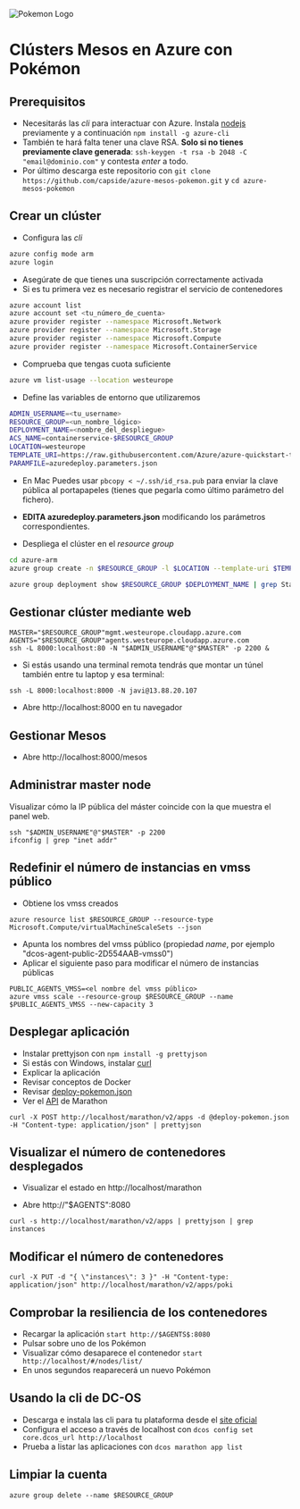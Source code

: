 
![Pokemon Logo](http://vignette1.wikia.nocookie.net/es.pokemon/images/6/61/Logo_de_Pok$C3$A9mon_(EN).png)

# Clústers Mesos en Azure con Pokémon

## Prerequisitos

* Necesitarás las *cli* para interactuar con Azure. Instala [nodejs](https://nodejs.org/en/) previamente y a continuación  ```npm install -g azure-cli```
* También te hará falta tener una clave RSA. **Solo si no tienes previamente clave generada**: ```ssh-keygen -t rsa -b 2048 -C "email@dominio.com"``` y contesta *enter* a todo.
* Por último descarga este repositorio con ```git clone https://github.com/capside/azure-mesos-pokemon.git``` y ```cd azure-mesos-pokemon```

## Crear un clúster

* Configura las *cli*

```bash
azure config mode arm
azure login
``` 
* Asegúrate de que tienes una suscripción correctamente activada
* Si es tu primera vez es necesario registrar el servicio de contenedores

```bash
azure account list
azure account set <tu_número_de_cuenta>
azure provider register --namespace Microsoft.Network
azure provider register --namespace Microsoft.Storage
azure provider register --namespace Microsoft.Compute
azure provider register --namespace Microsoft.ContainerService
``` 

* Comprueba que tengas cuota suficiente 

```bash
azure vm list-usage --location westeurope
```

* Define las variables de entorno que utilizaremos

```bash
ADMIN_USERNAME=<tu_username>
RESOURCE_GROUP=<un_nombre_lógico>
DEPLOYMENT_NAME=<nombre_del_despliegue>
ACS_NAME=containerservice-$RESOURCE_GROUP
LOCATION=westeurope
TEMPLATE_URI=https://raw.githubusercontent.com/Azure/azure-quickstart-templates/master/101-acs-dcos/azuredeploy.json
PARAMFILE=azuredeploy.parameters.json
```

* En Mac Puedes usar ```pbcopy < ~/.ssh/id_rsa.pub``` para enviar la clave pública al portapapeles (tienes que pegarla como último parámetro del fichero).
* **EDITA azuredeploy.parameters.json** modificando los parámetros correspondientes. 

* Despliega el clúster en el *resource group*

```bash
cd azure-arm
azure group create -n $RESOURCE_GROUP -l $LOCATION --template-uri $TEMPLATE_URI -e $PARAMFILE --deployment-name $DEPLOYMENT_NAME

azure group deployment show $RESOURCE_GROUP $DEPLOYMENT_NAME | grep State
```

## Gestionar clúster mediante web

```
MASTER="$RESOURCE_GROUP"mgmt.westeurope.cloudapp.azure.com
AGENTS="$RESOURCE_GROUP"agents.westeurope.cloudapp.azure.com
ssh -L 8000:localhost:80 -N "$ADMIN_USERNAME"@"$MASTER" -p 2200 &
```

* Si estás usando una terminal remota tendrás que montar un túnel también entre tu laptop y esa terminal:

```
ssh -L 8000:localhost:8000 -N javi@13.88.20.107
```

* Abre http://localhost:8000 en tu navegador

## Gestionar Mesos

* Abre http://localhost:8000/mesos 


## Administrar master node

Visualizar cómo la IP pública del máster coincide con la que muestra el panel web.

```
ssh "$ADMIN_USERNAME"@"$MASTER" -p 2200
ifconfig | grep "inet addr"
```

## Redefinir el número de instancias en vmss público

* Obtiene los vmss creados

```
azure resource list $RESOURCE_GROUP --resource-type Microsoft.Compute/virtualMachineScaleSets --json  
``` 

* Apunta los nombres del vmss público (propiedad *name*, por ejemplo "dcos-agent-public-2D554AAB-vmss0")
* Aplicar el siguiente paso para modificar el número de instancias públicas

```
PUBLIC_AGENTS_VMSS=<el nombre del vmss público>
azure vmss scale --resource-group $RESOURCE_GROUP --name $PUBLIC_AGENTS_VMSS --new-capacity 3
```

## Desplegar aplicación

* Instalar prettyjson con ```npm install -g prettyjson```
* Si estás con Windows, instalar [curl](https://curl.haxx.se/download.html)
* Explicar la aplicación
* Revisar conceptos de Docker
* Revisar [deploy-pokemon.json](https://github.com/capside/azure-mesos-pokemon/blob/master/azure-arm/deploy-pokemon.json)
* Ver el [API](https://mesosphere.github.io/marathon/docs/rest-api.html) de Marathon

```
curl -X POST http://localhost/marathon/v2/apps -d @deploy-pokemon.json -H "Content-type: application/json" | prettyjson
```

## Visualizar el número de contenedores desplegados

* Visualizar el estado en http://localhost/marathon

* Abre http://"$AGENTS":8080

```
curl -s http://localhost/marathon/v2/apps | prettyjson | grep instances
```

## Modificar el número de contenedores

```
curl -X PUT -d "{ \"instances\": 3 }" -H "Content-type: application/json" http://localhost/marathon/v2/apps/poki
```

## Comprobar la resiliencia de los contenedores

* Recargar la aplicación ```start http://$AGENTS$:8080```
* Pulsar sobre uno de los Pokémon
* Visualizar cómo desaparece el contenedor ```start http://localhost/#/nodes/list/``` 
* En unos segundos reaparecerá un nuevo Pokémon 

## Usando la cli de DC-OS

* Descarga e instala las cli para tu plataforma desde el [site oficial](https://dcos.io/docs/1.8/usage/cli/install/)
* Configura el acceso a través de localhost con ```dcos config set core.dcos_url http://localhost```
* Prueba a listar las aplicaciones con ```dcos marathon app list```

## Limpiar la cuenta

```
azure group delete --name $RESOURCE_GROUP 
``` 
 
 
 
